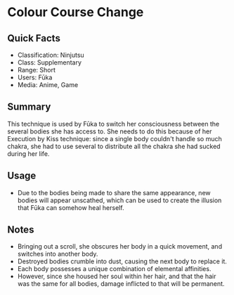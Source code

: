 # Colour Course Change

## Quick Facts
- Classification: Ninjutsu
- Class: Supplementary
- Range: Short
- Users: Fūka
- Media: Anime, Game

## Summary
This technique is used by Fūka to switch her consciousness between the several bodies she has access to. She needs to do this because of her Execution by Kiss technique: since a single body couldn't handle so much chakra, she had to use several to distribute all the chakra she had sucked during her life.

## Usage
- Due to the bodies being made to share the same appearance, new bodies will appear unscathed, which can be used to create the illusion that Fūka can somehow heal herself.

## Notes
- Bringing out a scroll, she obscures her body in a quick movement, and switches into another body.
- Destroyed bodies crumble into dust, causing the next body to replace it.
- Each body possesses a unique combination of elemental affinities.
- However, since she housed her soul within her hair, and that the hair was the same for all bodies, damage inflicted to that will be permanent.
